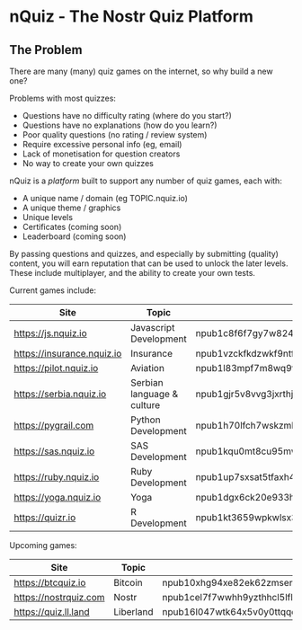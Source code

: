 # nQuiz - The Nostr Quiz Platform

## The Problem

There are many (many) quiz games on the internet, so why build a new one?  

Problems with most quizzes:

* Questions have no difficulty rating (where do you start?)
* Questions have no explanations (how do you learn?)
* Poor quality questions (no rating / review system)
* Require excessive personal info (eg, email)
* Lack of monetisation for question creators
* No way to create your own quizzes


nQuiz is a _platform_ built to support any number of quiz games, each with:

* A unique name / domain (eg TOPIC.nquiz.io)
* A unique theme / graphics
* Unique levels
* Certificates (coming soon)
* Leaderboard (coming soon)


By passing questions and quizzes, and especially by submitting (quality) content, you will earn reputation that can be used to unlock the later levels.  These include multiplayer, and the ability to create your own tests.

Current games include:

|Site|Topic|nPub|
|---|---|---|
|https://js.nquiz.io |Javascript Development|npub1c8f6f7gy7w824qsr2th4jpm4hx3g8s9lc6ryhq7euzlh28m8xg6stz70p8|
|https://insurance.nquiz.io|Insurance|npub1vzckfkdzwkf9ntfs4zlk6lcrev0vc8g6gxas49nq4t8dxpcklrssw54clf|
|https://pilot.nquiz.io|Aviation|npub1l83mpf7m8wq9f48rxnwkdrwdf3nwv3g2scw3u7y7uydqprcrcssqfrs3kg|
|https://serbia.nquiz.io|Serbian language & culture|npub1gjr5v8vvg3jxrthj6jkawcxzqjehmahr30ukf20jtuzjaq5jczxsp2qgk9|
|https://pygrail.com|Python Development|npub1h70lfch7wskzmlyz2pcljh7f08nlnxtjh727vc5fvxy7e7xsqxnqfjh75p|
|https://sas.nquiz.io|SAS Development|npub1kqu0mt8cu95mw00ckhwhxmsxkp055jxh9l8s8utjmrzndef6pgaq39vj27|
|https://ruby.nquiz.io|Ruby Development|npub1up7sxsat5tfaxh4xs237vuar3g0yvhahzjtlsshdwy39xf9k3gmqe24p25|
|https://yoga.nquiz.io|Yoga|npub1dgx6ck20e933he7rgtlec4ckru7khmg6gd0a4jc4gjz0w6zur2sq3q9qjs|
|https://quizr.io|R Development|npub1kt3659wpkwlsx3fh5t6rqrl7sfm3404x96pa5fqeuypgc9wz5a4q0tgwee|

Upcoming games:

|Site|Topic|nPub|
|---|---|---|
|https://btcquiz.io |Bitcoin |npub10xhg94xe82ek62zmser53d9smxf7wn9zjry4w6p5fjkhjwjaja9sdw28w8|
|https://nostrquiz.com|Nostr |npub1cel7f7wwhh9yzthhcl5lflwnf2crlrt4fnuzgctv3fmtwxyfenpqv33f9u|
|https://quiz.ll.land|Liberland |npub16l047wtk64x5v0y0ttqqevn3m2spjt2j8jgkgypva6nh63rn6xaqj5sckx|

